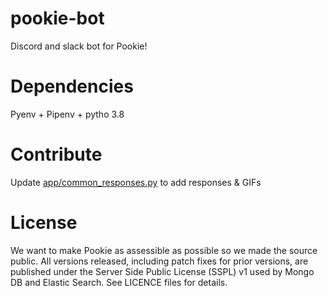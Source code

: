# pookie-bot
Discord and slack bot for Pookie!

# Dependencies
Pyenv  + Pipenv  + pytho 3.8

# Contribute
Update [app/common_responses.py](app/common_responses.py) to add responses & GIFs

# License

We want to make Pookie as assessible as possible so we made the source public.
All versions released, including patch fixes for prior versions, are published
under the Server Side Public License (SSPL) v1 used by Mongo DB and Elastic Search. See LICENCE files for details.
